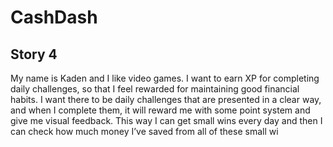 # CashDash

## Story 4
My name is Kaden and I like video games. I want to earn XP for completing daily challenges, so that I feel rewarded for maintaining good financial habits. I want there to be daily challenges that are presented in a clear way, and when I complete them, it will reward me with some point system and give me visual feedback. This way I can get small wins every day and then I can check how much money I’ve saved from all of these small wi
